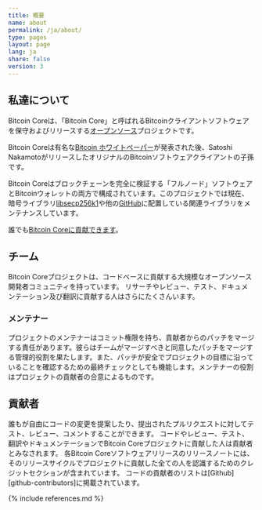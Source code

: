 ```yaml
---
title: 概要
name: about
permalink: /ja/about/
type: pages
layout: page
lang: ja
share: false
version: 3
---
```


## 私達について

Bitcoin Coreは、「Bitcoin Core」と呼ばれるBitcoinクライアントソフトウェアを保守およびリリースする[オープンソース](https://opensource.org/)プロジェクトです。

Bitcoin Coreは有名な[Bitcoin ホワイトペーパー](/bitcoin.pdf)が発表された後、Satoshi NakamotoがリリースしたオリジナルのBitcoinソフトウェアクライアントの子孫です。

Bitcoin Coreはブロックチェーンを完全に検証する「フルノード」ソフトウェアとBitcoinウォレットの両方で構成されています。このプロジェクトでは現在、暗号ライブラリ[libsecp256k1](https://github.com/bitcoin/secp256k1)や他の[GitHub](https://github.com/bitcoin)に配置している関連ライブラリをメンテナンスしています。

誰でも[Bitcoin Coreに貢献できます](/ja/contribute/)。

## チーム

Bitcoin Coreプロジェクトは、コードベースに貢献する大規模なオープンソース開発者コミュニティを持っています。
リサーチやレビュー、テスト、ドキュメンテーション及び翻訳に貢献する人はさらにたくさんいます。

### メンテナー

プロジェクトのメンテナーはコミット権限を持ち、貢献者からのパッチをマージする責任があります。彼らはチームがマージすべきと同意したパッチをマージする管理的役割を果たします。また、パッチが安全でプロジェクトの目標に沿っていることを確認するための最終チェックとしても機能します。メンテナーの役割はプロジェクトの貢献者の合意によるものです。

## 貢献者

誰もが自由にコードの変更を提案したり、提出されたプルリクエストに対してテスト、レビュー、コメントすることができます。
コードやレビュー、テスト、翻訳やドキュメンテーションでBitcoin Coreプロジェクトに貢献した人は貢献者とみなされます。
各Bitcoin Coreソフトウェアリリースのリリースノートには、そのリリースサイクルでプロジェクトに貢献した全ての人を認識するためのクレジットセクションが含まれています。
コードの貢献者のリストは[Github][github-contributors]に掲載されています。

{% include references.md %}
